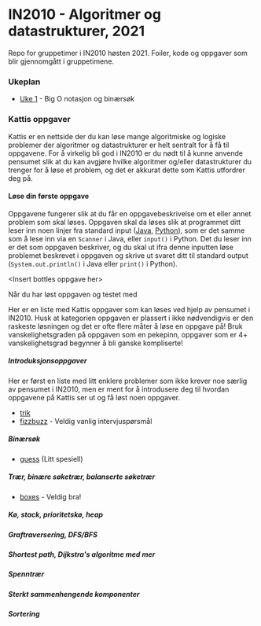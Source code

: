 # IN2010 - Algoritmer og datastrukturer, 2021

Repo for gruppetimer i IN2010 høsten 2021. Foiler, kode og oppgaver som blir gjennomgått i
gruppetimene.

### Ukeplan

* [Uke 1](uke1) - Big O notasjon og binærsøk


### Kattis oppgaver

Kattis er en nettside der du kan løse mange algoritmiske og logiske problemer der
algoritmer og datastrukturer er helt sentralt for å få til oppgavene. For å virkelig bli
god i IN2010 er du nødt til å kunne anvende pensumet slik at du kan avgjøre hvilke
algoritmer og/eller datastrukturer du trenger for å løse et problem, og det er akkurat
dette som Kattis utfordrer deg på.

#### Løse din første oppgave

Oppgavene fungerer slik at du får en oppgavebeskrivelse om et eller annet problem som skal
løses.  Oppgaven skal da løses slik at programmet ditt leser inn noen linjer fra standard
input ([Java](https://www.geeksforgeeks.org/ways-to-read-input-from-console-in-java/),
[Python](https://www.geeksforgeeks.org/take-input-from-stdin-in-python/)), som er det
samme som å lese inn via en `Scanner` i Java, eller `input()` i Python.  Det du leser inn
er det som oppgaven beskriver, og du skal ut ifra denne inputten løse problemet beskrevet
i oppgaven og skrive ut svaret ditt til standard output (`System.out.println()` i Java
eller `print()` i Python).

\<Insert bottles oppgave her\>

Når du har løst oppgaven og testet med 

Her er en liste med Kattis oppgaver som kan løses ved hjelp av pensumet i IN2010. Husk at
kategorien oppgaven er plassert i ikke nødvendigvis er den raskeste løsningen og det er
ofte flere måter å løse en oppgave på! Bruk vanskelighetsgraden på oppgaven som en
pekepinn, oppgaver som er 4+ vanskelighetsgrad begynner å bli ganske kompliserte!

##### Introduksjonsoppgaver

Her er først en liste med litt enklere problemer som ikke krever noe særlig av pensumet i
IN2010, men er ment for å introdusere deg til hvordan oppgavene på Kattis ser ut og få
løst noen oppgaver.

* [trik](https://open.kattis.com/problems/trik)
* [fizzbuzz](https://open.kattis.com/problems/fizzbuzz) - Veldig vanlig intervjuspørsmål

##### Binærsøk

* [guess](https://open.kattis.com/problems/guess) (Litt spesiell)

##### Trær, binære søketrær, balanserte søketrær

* [boxes](https://open.kattis.com/problems/boxes) - Veldig bra!

##### Kø, stack, prioritetskø, heap

##### Graftraversering, DFS/BFS

##### Shortest path, Dijkstra's algoritme med mer

##### Spenntrær

##### Sterkt sammenhengende komponenter

##### Sortering
